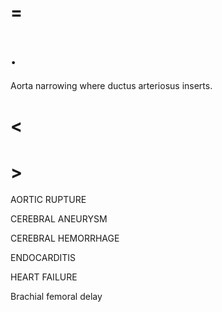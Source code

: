 # =

# .

Aorta narrowing where ductus arteriosus inserts.

# <

# >

AORTIC RUPTURE

CEREBRAL ANEURYSM

CEREBRAL HEMORRHAGE

ENDOCARDITIS

HEART FAILURE

Brachial femoral delay
